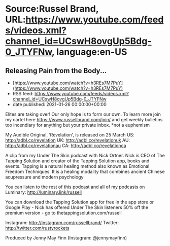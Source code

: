 # Source:Russel Brand, URL:https://www.youtube.com/feeds/videos.xml?channel_id=UCswH8ovgUp5Bdg-0_JTYFNw, language:en-US

## Releasing Pain from the Body...
 - [https://www.youtube.com/watch?v=h3REs7M7PuY](https://www.youtube.com/watch?v=h3REs7M7PuY)
 - RSS feed: https://www.youtube.com/feeds/videos.xml?channel_id=UCswH8ovgUp5Bdg-0_JTYFNw
 - date published: 2021-01-26 00:00:00+00:00

Elites are taking over! Our only hope is to form our own. To learn more join my cartel here https://www.russellbrand.com/join/ and get weekly bulletins too incendiary for anything but your private inbox.
*not a euphemism

My Audible Original, ‘Revelation', is released on 25 March
US: http://adbl.co/revelation
UK: http://adbl.co/revelationuk
AU: http://adbl.co/revelationau
CA: http://adbl.co/revelationca

A clip from my Under The Skin podcast with Nick Ortner.
Nick is CEO of The Tapping Solution and creator of the Tapping Solution app, books and events. Tapping is a natural healing method also known as Emotional Freedom Techniques. It is a healing modality that combines ancient Chinese acupressure and modern psychology

You can listen to the rest of this podcast and all of my podcasts on Luminary:
http://luminary.link/russell

You can download the Tapping Solution app for free in the app store or Google Play - Nick has offered Under The Skin listeners 50% off the premium version - go to thetappingsolution.com/russell

Instagram: http://instagram.com/russellbrand/
Twitter: http://twitter.com/rustyrockets

Produced by Jenny May Finn (Instagram: @jennymayfinn)

